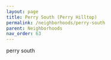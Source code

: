 ```yaml
---
layout: page
title: Perry South (Perry Hilltop)
permalink: /neighborhoods/perry-south
parent: Neighborhoods
nav_order: 63
---
```


perry south